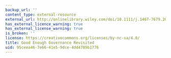 ```yaml
---
backup_url: ''
content_type: external-resource
external_url: http://onlinelibrary.wiley.com/doi/10.1111/j.1467-7679.2011.00526.x/abstract
has_external_licence_warning: true
has_external_license_warning: true
is_broken: ''
license: https://creativecommons.org/licenses/by-nc-sa/4.0/
title: Good Enough Governance Revisited
uid: 95ceea46-7e66-41e5-9dce-4dd4789b1776
---
```

